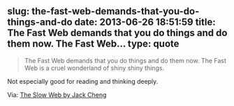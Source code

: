slug: the-fast-web-demands-that-you-do-things-and-do
date: 2013-06-26 18:51:59
title: The Fast Web demands that you do things and do them now. The Fast Web...
type: quote
---

> The Fast Web demands that you do things and do them now. The Fast Web is a cruel wonderland of shiny shiny things.

Not especially good for reading and thinking deeply.

 Via: [The Slow Web by Jack Cheng](http://jackcheng.com/the-slow-web)
